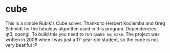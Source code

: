 cube
====

This is a simple Rubik's Cube solver. Thanks to Herbert Kociemba and Greg Schmidt for the fabulous algorithm used in this program. Dependencies: qt3, opengl. To build this you need to run `qmake && make`. The project was written in 2008 when I was just a 17-year-old student, so the code is not very beatiful :P
